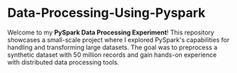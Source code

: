 # Data-Processing-Using-Pyspark
Welcome to my **PySpark Data Processing Experiment**! This repository showcases a small-scale project where I explored PySpark's capabilities for handling and transforming large datasets. The goal was to preprocess a synthetic dataset with 50 million records and gain hands-on experience with distributed data processing tools.
